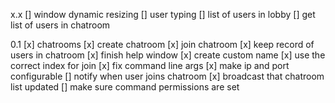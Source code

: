x.x
[] window dynamic resizing
[] user typing
[] list of users in lobby
[] get list of users in chatroom

0.1
[x] chatrooms
[x] create chatroom
[x] join chatroom
[x] keep record of users in chatroom
[x] finish help window
[x] create custom name
[x] use the correct index for join
[x] fix command line args
[x] make ip and port configurable
[] notify when user joins chatroom
[x] broadcast that chatroom list updated
[] make sure command permissions are set

